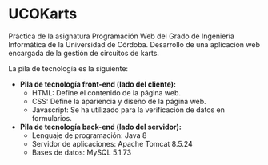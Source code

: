 # UCOKarts

Práctica de la asignatura Programación Web del Grado de Ingeniería Informática de la Universidad de Córdoba. Desarrollo de una aplicación web encargada de la gestión de circuitos de karts.

La pila de tecnología es la siguiente:

- **Pila de tecnología front-end (lado del cliente):**
    - HTML: Define el contenido de la página web.
    - CSS: Define la apariencia y diseño de la página web.
    - Javascript: Se ha utilizado para la verificación de datos en formularios.
- **Pila de tecnología back-end (lado del servidor):**
    - Lenguaje de programación: Java 8
    - Servidor de aplicaciones: Apache Tomcat 8.5.24
    - Bases de datos: MySQL 5.1.73
